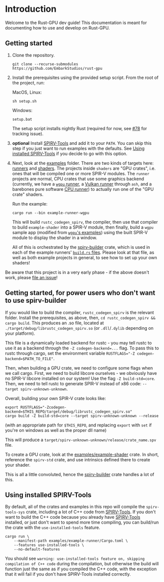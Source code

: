 # Introduction

Welcome to the Rust-GPU dev guide! This documentation is meant for documenting
how to use and develop on Rust-GPU.

## Getting started

1. Clone the repository.

    ```shell
    git clone --recurse-submodules https://github.com/EmbarkStudios/rust-gpu
    ```

1. Install the prerequisites using the provided setup script. From the root of the project, run:

    MacOS, Linux:

    ```shell
    sh setup.sh
    ```

    Windows:

    ```shell
    setup.bat
    ```

    The setup script installs nightly Rust (required for now, see [#78](https://github.com/EmbarkStudios/rust-gpu/issues/78) for tracking issue).

1. **optional** Install [SPIRV-Tools](https://github.com/KhronosGroup/SPIRV-Tools#downloads) and add it to your `PATH`. You can skip this step if you just want to run examples with the defaults. See [Using installed SPIRV-Tools](#using-installed-spirv-tools) if you decide to go with this option.

1. Next, look at the [examples](examples) folder. There are two kinds of targets here: [runners](examples/runners) and [shaders](examples/shaders). The projects inside `shaders` are "GPU crates", i.e. ones that will be compiled one or more SPIR-V modules. The `runner` projects are normal, CPU crates that use some graphics backend (currently, we have a [`wgpu` runner](examples/runners/wgpu), a [Vulkan runner](examples/runners/ash) through `ash`, and a barebones pure software [CPU runner](examples/runners/cpu)) to actually run one of the "GPU crate" shaders.

    Run the example:

    ```shell
    cargo run --bin example-runner-wgpu
    ```

    This will build `rustc_codegen_spirv`, the compiler, then use that compiler to build `example-shader` into a SPIR-V module, then finally, build a `wgpu` sample app (modified from [`wgpu`'s examples](https://github.com/gfx-rs/wgpu-rs/tree/master/examples/hello-triangle)) using the built SPIR-V module to display the shader in a window.

    All of this is orchestrated by the [spirv-builder](spirv-builder) crate, which is used in each of the example runners' [`build.rs` files](examples/runners/wgpu/build.rs). Please look at that file, as well as both example projects in general, to see how to set up your own shaders!

Be aware that this project is in a very early phase - if the above doesn't work, please [file an issue](https://github.com/EmbarkStudios/rust-gpu/issues)!

## Getting started, for power users who don't want to use spirv-builder

If you would like to build the compiler, `rustc_codegen_spirv` is the relevant folder. Install the prerequisites, as above, then, `cd rustc_codegen_spirv && cargo build`. This produces an .so file, located at `./target/debug/librustc_codegen_spirv.so` (or `.dll`/`.dylib` depending on your platform).

This file is a dynamically loaded backend for rustc - you may tell rustc to use it as a backend through the `-Z codegen-backend=...` flag. To pass this to rustc through cargo, set the environment variable `RUSTFLAGS="-Z codegen-backend=$PATH_TO_FILE"`.

Then, when building a GPU crate, we need to configure some flags when we call cargo. First, we need to build libcore ourselves - we obviously have no SPIR-V libcore installed on our system! Use the flag `-Z build-std=core`. Then, we need to tell rustc to generate SPIR-V instead of x86 code: `--target spirv-unknown-unknown`.

Overall, building your own SPIR-V crate looks like:

```shell
export RUSTFLAGS="-Zcodegen-backend=$THIS_REPO/target/debug/librustc_codegen_spirv.so"
cargo build -Z build-std=core --target spirv-unknown-unknown --release
```

(with an appropriate path for `$THIS_REPO`, and replacing `export` with `set` if you're on windows as well as the proper dll name)

This will produce a `target/spirv-unknown-unknown/release/crate_name.spv` file.

To create a GPU crate, look at the [examples/example-shader](examples/example-shader) crate. In short, reference the `spirv-std` crate, and use intrinsics defined there to create your shader.

This is all a little convoluted, hence the [spirv-builder](spirv-builder) crate handles a lot of this.

## Using installed SPIRV-Tools

By default, all of the crates and examples in this repo will compile the `spirv-tools-sys` crate, including a lot of C++ code from [SPIRV-Tools](https://github.com/EmbarkStudios/SPIRV-Tools). If you don't want to build the C++ code because you already have [SPIRV-Tools](https://github.com/KhronosGroup/SPIRV-Tools#downloads) installed, or just don't want to spend more time compiling, you can build/run the crate with the `use-installed-tools` feature.

```shell
cargo run \
    --manifest-path examples/example-runner/Cargo.toml \
    --features use-installed-tools \
    --no-default-features
```

You should see `warning: use-installed-tools feature on, skipping compilation of C++ code` during the compilation, but otherwise the build will function just the same as if you compiled the C++ code, with the exception that it will fail if you don't have SPIRV-Tools installed correctly.
